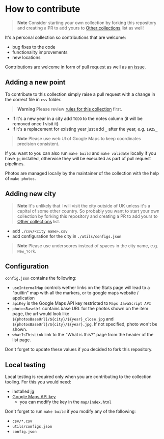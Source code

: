 # How to contribute

> **Note**
> Consider starting your own collection by forking this repository and creating a PR to add yours to [Other collections](https://github.com/aelmekeev/year-on-facade#other-collections) list as well!

It's a personal collection so contributions that are welcome:

* bug fixes to the code
* functionality improvements
* new locations

Contributions are welcome in form of pull request as well as [an issue](https://github.com/aelmekeev/year-on-facade/issues/new).

## Adding a new point

To contribute to this collection simply raise a pull request with a change in the correct file in `csv` folder.

> **Warning**
> Please review [rules for this collection](https://github.com/aelmekeev/year-on-facade#rules) first.

* If it's a new year in a city add `TODO` to the notes column (it will be removed once I visit it)
* If it's a replacement for existing year just add `_` after the year, e.g. `1925_`

> **Note**
> Please use web UI of Google Maps to keep coordinates precision consistent.

If you want to you can also run `make build` and `make validate` locally if you have `jq` installed, otherwise they will be executed as part of pull request pipelines.

Photos are managed locally by the maintainer of the collection with the help of `make photos`.

## Adding new city

> **Note**
> It's unlikely that I will visit the city outside of UK unless it's a capital of some other country. So probably you want to start your own collection by forking this repository and creating a PR to add yours to [Other collections](https://github.com/aelmekeev/year-on-facade#other-collections) list.

* add `./csv/<city name>.csv`
* add configuration for the city in `./utils/configs.json`

> **Note**
> Please use underscores instead of spaces in the city name, e.g. `New_York`.

## Configuration

`config.json` contains the following:

* `useInternalMap` controls wether links on the Stats page will lead to a "builtin" map with all the markers, or to google maps website / application
* `apiKey` is the Google Maps API key restricted to `Maps JavaScript API`
* `photosBaseUrl` contains base URL for the photos shown on the item page, the url would look like `${photosBaseUrl}/${city}/${year}_close.jpg` and  `${photosBaseUrl}/${city}/${year}.jpg`. If not specified, photo won't be shown.
* `whatIsThisLink` link to the "What is this?" page from the header of the list page.

Don't forget to update these values if you decided to fork this repository.

## Local testing

Local testing is required only when you are contributing to the collection tooling. For this you would need:

* installed [jq](https://stedolan.github.io/jq/)
* [Google Maps API key](https://developers.google.com/maps/documentation/javascript/get-api-key#creating-api-keys)
  * you can modify the key in the `map/index.html`

Don't forget to run `make build` if you modify any of the following:
* `csv/*.csv`
* `utils/configs.json`
* `config.json`
